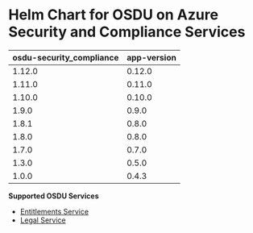 # Helm Chart for OSDU on Azure Security and Compliance Services

| osdu-security_compliance  | app-version  |
| ------------------------- | ----------   |
| 1.12.0                     | 0.12.0        |
| 1.11.0                     | 0.11.0        |
| 1.10.0                     | 0.10.0        |
| 1.9.0                     | 0.9.0        |
| 1.8.1                     | 0.8.0        |
| 1.8.0                     | 0.8.0        |
| 1.7.0                     | 0.7.0        |
| 1.3.0                     | 0.5.0        |
| 1.0.0                     | 0.4.3        |

__Supported OSDU Services__

- [Entitlements Service](https://community.opengroup.org/osdu/platform/security-and-compliance/entitlements-azure)
- [Legal Service](https://community.opengroup.org/osdu/platform/security-and-compliance/legal)

